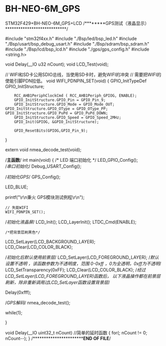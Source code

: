 # BH-NEO-6M_GPS
STM32F429+BH-NEO-6M_GPS+LCD
/********GPS测试（液晶显示）
****************************/
  
#include "stm32f4xx.h"
#include "./Bsp/led/bsp_led.h"
#include "./Bsp/usart/bsp_debug_usart.h"
#include "./Bsp/sdram/bsp_sdram.h"
#include "./Bsp/lcd/bsp_lcd.h"
#include "./gps/gps_config.h"
#include <string.h>



void Delay(__IO u32 nCount); 
void LCD_Test(void);

// WIFI和SD卡公用SDIO总线，当使用SD卡时，避免WIFI的冲突
// 需要把WIFI的使能引脚PDN拉低。
void WIFI_PDNPIN_SET(void)
{
		GPIO_InitTypeDef GPIO_InitStructure;
	
		RCC_AHB1PeriphClockCmd ( RCC_AHB1Periph_GPIOG, ENABLE);															   
		GPIO_InitStructure.GPIO_Pin = GPIO_Pin_9;
		GPIO_InitStructure.GPIO_Mode = GPIO_Mode_OUT;
    GPIO_InitStructure.GPIO_OType = GPIO_OType_PP;  
    GPIO_InitStructure.GPIO_PuPd = GPIO_PuPd_DOWN;
		GPIO_InitStructure.GPIO_Speed = GPIO_Speed_2MHz; 
		GPIO_Init(GPIOG, &GPIO_InitStructure);	
	
		GPIO_ResetBits(GPIOG,GPIO_Pin_9);
} 

extern void nmea_decode_test(void);

/****主函数****/
int main(void)
{
	/* LED 端口初始化 */
	LED_GPIO_Config();	 
	/*串口初始化*/
	Debug_USART_Config();
  
  /*初始化GPS*/
  GPS_Config(); 

  LED_BLUE;
  
  printf("\r\n秉火 GPS模块测试例程\r\n"); 

	// 失能WIFI
	WIFI_PDNPIN_SET();
  
  /*初始化液晶屏*/
  LCD_Init();
  LCD_LayerInit();
  LTDC_Cmd(ENABLE);
	
	/*把背景层刷黑色*/
  LCD_SetLayer(LCD_BACKGROUND_LAYER);  
	LCD_Clear(LCD_COLOR_BLACK);
	
  /*初始化后默认使用前景层*/
	LCD_SetLayer(LCD_FOREGROUND_LAYER); 
	/*默认设置不透明	，该函数参数为不透明度，范围 0-0xff ，0为全透明，0xff为不透明*/
  LCD_SetTransparency(0xFF);
	LCD_Clear(LCD_COLOR_BLACK);
	/*经过LCD_SetLayer(LCD_FOREGROUND_LAYER)函数后，
	以下液晶操作都在前景层刷新，除非重新调用过LCD_SetLayer函数设置背景层*/
			
  Delay(0xfff);

  /*GPS解码*/
  nmea_decode_test();
  
  while(1);

}



void Delay(__IO uint32_t nCount)	 //简单的延时函数
{
	for(; nCount != 0; nCount--);
}
/*********************************************END OF FILE**********************/

